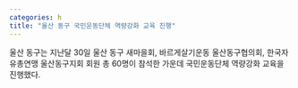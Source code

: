 ```yaml
---
categories: h
title: "울산 동구 국민운동단체 역량강화 교육 진행"
---
```

울산 동구는 지난달 30일 울산 동구 새마을회, 바르게살기운동 울산동구협의회, 한국자유총연맹 울산동구지회 회원 총 60명이 참석한 가운데 국민운동단체 역량강화 교육을 진행했다.